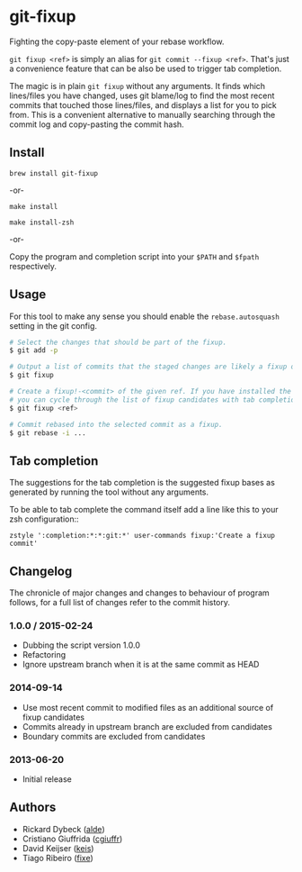 # git-fixup

Fighting the copy-paste element of your rebase workflow.

`git fixup <ref>` is simply an alias for `git commit --fixup <ref>`. That's
just a convenience feature that can be also be used to trigger tab completion.

The magic is in plain `git fixup` without any arguments.  It finds which
lines/files you have changed, uses git blame/log to find the most recent commits
that touched those lines/files, and displays a list for you to pick from. This
is a convenient alternative to manually searching through the commit log and
copy-pasting the commit hash.


## Install

    brew install git-fixup

-or-

    make install

    make install-zsh

-or-

Copy the program and completion script into your `$PATH` and `$fpath` respectively.

## Usage

For this tool to make any sense you should enable the `rebase.autosquash` setting in the git config.


```bash
# Select the changes that should be part of the fixup.
$ git add -p

# Output a list of commits that the staged changes are likely a fixup of.
$ git fixup

# Create a fixup!-<commit> of the given ref. If you have installed the zsh script
# you can cycle through the list of fixup candidates with tab completion.
$ git fixup <ref>

# Commit rebased into the selected commit as a fixup.
$ git rebase -i ...
```

Tab completion
--------------

The suggestions for the tab completion is the suggested fixup bases as
generated by running the tool without any arguments.

To be able to tab complete the command itself add a line like this to your zsh
configuration::

    zstyle ':completion:*:*:git:*' user-commands fixup:'Create a fixup commit'


## Changelog

The chronicle of major changes and changes to behaviour of program follows, for
a full list of changes refer to the commit history.

### 1.0.0 / 2015-02-24

- Dubbing the script version 1.0.0
- Refactoring
- Ignore upstream branch when it is at the same commit as HEAD

### 2014-09-14

- Use most recent commit to modified files as an additional source of fixup
  candidates
- Commits already in upstream branch are excluded from candidates
- Boundary commits are excluded from candidates

### 2013-06-20

- Initial release


## Authors

- Rickard Dybeck ([alde](https://github.com/alde))
- Cristiano Giuffrida ([cgiuffr](https://github.com/cgiuffr))
- David Keijser ([keis](https://github.com/keis))
- Tiago Ribeiro ([fixe](https://github.com/fixe))
